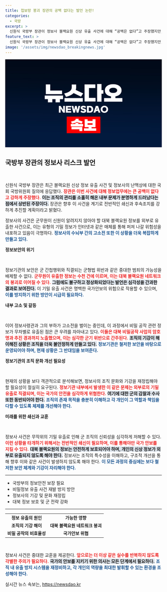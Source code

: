 ```yaml
---
title: 첩보망 붕괴 장관의 공백 없다는 발언 논란!
categories:
  - 국방
excerpt: >
  신원식 국방부 장관이 정보사 블랙요원 신상 유출 사건에 대해 “공백은 없다”고 주장했지만, 내부 고소전과 기밀 누출이 국군 정보사의 심각한 위기를 드러내고 있다. 정보기관의 신뢰성에 경종을 울리는 이 사건의 전말을 살펴보자.
feature_text: >
  신원식 국방부 장관이 정보사 블랙요원 신상 유출 사건에 대해 “공백은 없다”고 주장했지만, 내부 고소전과 기밀 누출이 국군 정보사의 심각한 위기를 드러내고 있다. 정보기관의 신뢰성에 경종을 울리는 이 사건의 전말을 살펴보자.
image: '/assets/img/newsdao_breakingnews.jpg'
---
```


<p><img src="/assets/img/newsdao_breakingnews.jpg" alt="pcversion 속보" /></p>

<h2 data-ke-size="size26">국방부 장관의 정보사 리스크 발언</h2>

<p data-ke-size="size16">&nbsp;</p>

<p>신원식 국방부 장관은 최근 블랙요원 신상 정보 유출 사건 및 정보사의 난맥상에 대한 국회 국방위원회 질의에 응답했다. <b><span style="color: #ee2323;">장관은 이번 사건에 대해 정보업무에는 큰 공백이 없다고 강하게 주장했다.</span></b> <b><span style="background-color: #21538527;">이는 조직의 관리를 소홀히 해온 내부 문제가 분명하게 드러났다는 점에서 상반된 주장이다.</span></b> 장관은 향후 이 사건을 계기로 전반적인 쇄신과 후속조치를 강하게 추진할 계획이라고 밝혔다. </p>

<p>정보사의 사건은 군무원이 신원이 알려지지 않아야 할 대북 블랙요원 정보를 외부로 유출한 사건으로, 이는 유형의 기밀 정보가 인터넷과 같은 매체를 통해 퍼져 나갈 위험성을 내포하고 있음이 극명하다. <b><span style="color: #1a5490;">정보사의 수뇌부 간의 고소전 또한 이 상황을 더욱 복잡하게 만들고 있다.</span></b></p>

<p><b>정보보안의 위기</b></p>

<p data-ke-size="size16">&nbsp;</p>

<p>정보기관의 보안은 군 간첩행위와 직결되는 군형법 위반과 같은 중대한 범죄의 가능성을 배제할 수 없다. <b><span style="color: #ee2323;">군무원이 유출한 정보는 수천 건에 이르며, 이는 대북 블랙요원 네트워크의 붕괴로 이어질 수 있다.</span></b> <b><span style="background-color: #21538527;">그럼에도 불구하고 정상화되었다는 발언은 심각성을 간과한 결과로 보여진다.</span></b> 이 기밀 유출 사건은 명백한 국가안보의 위험으로 작용할 수 있으며, <b><span style="color: #1a5490;">이를 방지하기 위한 방안이 시급히 필요하다.</span></b></p>

<p><b>내부 고소 및 갈등</b></p>

<p data-ke-size="size16">&nbsp;</p>

<p>이어 정보사령관과 그의 부하가 고소전을 벌이는 중인데, 이 과정에서 비밀 공작 관련 정보가 무차별로 유출된 점은 큰 우려를 자아내고 있다. <b><span style="color: #ee2323;">이들은 대북 비밀공작 사업의 암호명과 추진 경과까지 노출했으며, 이는 심각한 군기 위반으로 간주된다.</span></b> <b><span style="background-color: #21538527;">조직의 기강이 해이해진 상황은 조직을 더욱 불안정하게 만들고 있다.</span></b> <b><span style="color: #1a5490;">정보기관은 철저한 보안을 바탕으로 운영되어야 하며, 현재 상황은 그 반대임을 보여준다.</span></b></p>

<p><b>정보기관의 조직 문화 개선 필요성</b></p>

<p data-ke-size="size16">&nbsp;</p>

<p>현재의 상황을 보다 객관적으로 분석해보면, 정보사의 조직 문화와 기강을 재정립해야 할 필요성이 절실히 요구된다. <b><span style="color: #ee2323;">정보기관 내부에서 발생한 이 같은 문제는 외부로의 기밀 유출로 직결되며, 이는 국가의 안전을 심각하게 위협한다.</span></b> <b><span style="background-color: #21538527;">여기에 대한 군의 감찰과 수사 또한 동반되어야 한다.</span></b> <b><span style="color: #1a5490;">조직의 존재 목적을 충분히 이해하고 각 개인이 그 역할과 책임을 다할 수 있도록 체제를 개선해야 한다.</span></b></p>

<p><b>미래를 위한 쇄신과 교훈</b></p>

<p data-ke-size="size16">&nbsp;</p>

<p>정보사 사건은 무작위의 기밀 유출로 인해 군 조직의 신뢰성을 심각하게 저해할 수 있다. <b><span style="color: #ee2323;">이런 상황을 타개하기 위해서는 전반적인 쇄신이 필요하며, 이를 통해야만 국가 안보를 지킬 수 있다.</span></b> <b><span style="background-color: #21538527;">대북 블랙요원의 정보는 안전하게 보호되어야 하며, 개인의 신상 정보가 외부로 유출되지 않도록 해야 한다.</span></b> 정보사는 조직의 특수성을 이해하고, 구조적 개선을 통해 향후 이와 같은 사건이 발생하지 않도록 해야 한다. <b><span style="color: #1a5490;">이 모든 과정의 중심에는 보다 철저한 보안 체계와 기강이 자리해야 한다.</span></b></p>

<hr>

<ul>
    <li>국방부의 정보안전 보장 필요</li>
    <li>비밀정보 유출 사건 재발 방지 방안</li>
    <li>정보사의 기강 및 문화 재정립</li>
    <li>대북 정보 보호 및 군 전략 강화</li>
</ul>

<hr>

<table>
    <tr>
        <td style="text-align: center; height: 17px;"><b>정보 유출의 원인</b></td>
        <td style="text-align: center; height: 17px;"><b>가능한 영향</b></td>
    </tr>
    <tr>
        <td style="text-align: center; height: 17px;"><b>조직의 기강 해이</b></td>
        <td style="text-align: center; height: 17px;"><b>대북 블랙요원 네트워크 붕괴</b></td>
    </tr>
    <tr>
        <td style="text-align: center; height: 17px;"><b>비밀 공작의 비효율성</b></td>
        <td style="text-align: center; height: 17px;"><b>국가안보 위협</b></td>
    </tr>
</table>

<p data-ke-size="size16">&nbsp;</p>

<p>정보사 사건은 중대한 교훈을 제공한다. <b><span style="color: #ee2323;">앞으로는 더 이상 같은 실수를 반복하지 않도록 각별한 주의가 필요하다.</span></b> <b><span style="background-color: #21538527;">국가의 안보를 지키기 위한 의사는 모든 단계에서 필요하다.</span></b> <b><span style="color: #1a5490;">조직 내 유출 방지 시스템을 재정비하고, 각 개인의 역량을 최대한 발휘할 수 있는 환경을 조성해야 한다.</span></b></p>
실시간 뉴스 속보는, <a href="https://newsdao.kr" rel="dofollow">https://newsdao.kr</a>


